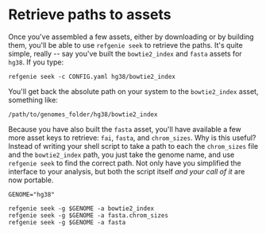 # Retrieve paths to assets

Once you've assembled a few assets, either by downloading or by building them, you'll be able to use `refgenie seek` to retrieve the paths. It's quite simple, really -- say you've built the `bowtie2_index` and `fasta` assets for `hg38`. If you type:

```console
refgenie seek -c CONFIG.yaml hg38/bowtie2_index
```

You'll get back the absolute path on your system to the `bowtie2_index` asset, something like:

```console
/path/to/genomes_folder/hg38/bowtie2_index
```

Because you have also built the `fasta` asset, you'll have available a few more asset keys to retrieve: `fai`, `fasta`, and `chrom_sizes`. Why is this useful? Instead of writing your shell script to take a path to each the `chrom_sizes` file and the `bowtie2_index` path, you just take the genome name, and use `refgenie seek` to find the correct path. Not only have you simplified the interface to your analysis, but both the script itself *and your call of it* are now portable.


```console
GENOME="hg38"

refgenie seek -g $GENOME -a bowtie2_index
refgenie seek -g $GENOME -a fasta.chrom_sizes
refgenie seek -g $GENOME -a fasta
```



